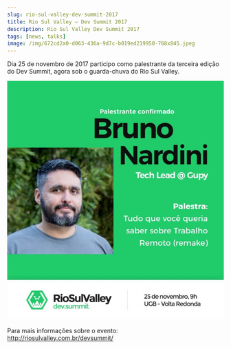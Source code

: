 ```yaml
---
slug: rio-sul-valley-dev-summit-2017
title: Rio Sul Valley – Dev Summit 2017
description: Rio Sul Valley Dev Summit 2017
tags: [news, talks]
image: /img/672cd2a0-d063-436a-9d7c-b019ed219950-768x845.jpeg
---
```


Dia 25 de novembro de 2017 participo como palestrante da terceira edição do Dev Summit, agora sob o guarda-chuva do Rio Sul Valley.

<!--truncate-->

![Palestrante confimado: Bruno Nardini](../static/img/672cd2a0-d063-436a-9d7c-b019ed219950-768x845.jpeg)

Para mais informações sobre o evento: http://riosulvalley.com.br/devsummit/

